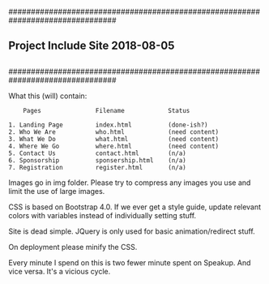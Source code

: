 ################################################################################
##
##          Project Include Site 2018-08-05
##
################################################################################

What this (will) contain:

        Pages               Filename            Status

    1. Landing Page         index.html          (done-ish?)
    2. Who We Are           who.html            (need content)
    3. What We Do           what.html           (need content)
    4. Where We Go          where.html          (need content)
    5. Contact Us           contact.html        (n/a)
    6. Sponsorship          sponsership.html    (n/a)
    7. Registration         register.html       (n/a)
    
Images go in img folder. Please try to compress any images you use and limit 
the use of large images.

CSS is based on Bootstrap 4.0. If we ever get a style guide, update relevant 
colors with variables instead of individually setting stuff.

Site is dead simple. JQuery is only used for basic animation/redirect stuff.

On deployment please minify the CSS.


Every minute I spend on this is two fewer minute spent on Speakup. 
And vice versa.
It's a vicious cycle.